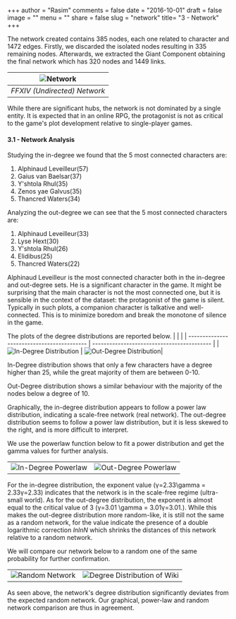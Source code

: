 +++
author = "Rasim"
comments = false
date = "2016-10-01"
draft = false
image = ""
menu = ""
share = false
slug = "network"
title= "3 - Network"
+++

The network created contains 385 nodes, each one related to character and 1472 edges. Firstly, we discarded the isolated nodes resulting in 335 remaining nodes. Afterwards, we extracted the Giant Component obtaining the final network which has 320 nodes and 1449 links.

| ![Network](/images/network.png) |
| :-----------------------------: |
|  _FFXIV (Undirected) Network_   |

While there are significant hubs, the network is not dominated by a single entity. It is expected that in an online RPG, the protagonist is not as critical to the game's plot development relative to single-player games.

#### 3.1 - Network Analysis

Studying the in-degree we found that the 5 most connected characters are:

1. Alphinaud Leveilleur(57)
2. Gaius van Baelsar(37)
3. Y'shtola Rhul(35)
4. Zenos yae Galvus(35)
5. Thancred Waters(34)

Analyzing the out-degree we can see that the 5 most connected characters are:

1. Alphinaud Leveilleur(33)
2. Lyse Hext(30)
3. Y'shtola Rhul(26)
4. Elidibus(25)
5. Thancred Waters(22)

Alphinaud Leveilleur is the most connected character both in the in-degree and out-degree sets. He is a significant character in the game. It might be surprising that the main character is not the most connected one, but it is sensible in the context of the dataset: the protagonist of the game is silent. Typically in such plots, a companion character is talkative and well-connected. This is to minimize boredom and break the monotone of silence in the game.

The plots of the degree distributions are reported below.
| | |
| ------------------------------------------ | ------------------------------------------ |
| ![In-Degree Distribution](/images/in-degree.png) | ![Out-Degree Distribution](/images/out-degree.png)|

In-Degree distribution shows that only a few characters have a degree higher than 25, while the great majority of them are between 0-10.

Out-Degree distribution shows a similar behaviour with the majority of the nodes below a degree of 10.

Graphically, the in-degree distribution appears to follow a power law distribution, indicating a scale-free network (real network). The out-degree distribution seems to follow a power law distribution, but it is less skewed to the right, and is more difficult to interpret.

We use the powerlaw function below to fit a power distribution and get the gamma values for further analysis.

|                                              |                                               |
| -------------------------------------------- | --------------------------------------------- |
| ![In-Degree Powerlaw](/images/powerlaw1.png) | ![Out-Degree Powerlaw](/images/powerlaw2.png) |

For the in-degree distribution, the exponent value (γ=2.33\gamma = 2.33γ=2.33) indicates that the network is in the scale-free regime (ultra-small world). As for the out-degree distribution, the exponent is almost equal to the critical value of 3 (γ=3.01 \gamma = 3.01γ=3.01.). While this makes the out-degree distribution more random-like, it is still not the same as a random network, for the value indicate the presence of a double logarithmic correction _lnlnN_ which shrinks the distances of this network relative to a random network.

We will compare our network below to a random one of the same probability for further confirmation.

|                                       |                                                         |
| ------------------------------------- | ------------------------------------------------------- |
| ![Random Network](/images/random.png) | ![Degree Distribution of Wiki](/images/degree-dist.png) |

As seen above, the network's degree distribution significantly deviates from the expected random network. Our graphical, power-law and random network comparison are thus in agreement.
